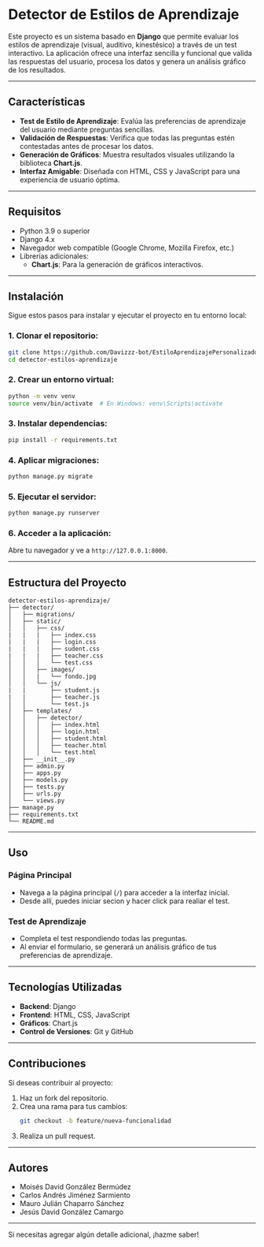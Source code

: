 # **Detector de Estilos de Aprendizaje**

Este proyecto es un sistema basado en **Django** que permite evaluar los estilos de aprendizaje (visual, auditivo, kinestésico) a través de un test interactivo. La aplicación ofrece una interfaz sencilla y funcional que valida las respuestas del usuario, procesa los datos y genera un análisis gráfico de los resultados.

---

## **Características**
- **Test de Estilo de Aprendizaje**: Evalúa las preferencias de aprendizaje del usuario mediante preguntas sencillas.
- **Validación de Respuestas**: Verifica que todas las preguntas estén contestadas antes de procesar los datos.
- **Generación de Gráficos**: Muestra resultados visuales utilizando la biblioteca **Chart.js**.
- **Interfaz Amigable**: Diseñada con HTML, CSS y JavaScript para una experiencia de usuario óptima.

---

## **Requisitos**
- Python 3.9 o superior
- Django 4.x
- Navegador web compatible (Google Chrome, Mozilla Firefox, etc.)
- Librerías adicionales:
  - **Chart.js**: Para la generación de gráficos interactivos.

---

## **Instalación**
Sigue estos pasos para instalar y ejecutar el proyecto en tu entorno local:

### 1. Clonar el repositorio:
```bash
git clone https://github.com/Davizzz-bot/EstiloAprendizajePersonalizado.git
cd detector-estilos-aprendizaje
```

### 2. Crear un entorno virtual:
```bash
python -m venv venv
source venv/bin/activate  # En Windows: venv\Scripts\activate
```

### 3. Instalar dependencias:
```bash
pip install -r requirements.txt
```

### 4. Aplicar migraciones:
```bash
python manage.py migrate
```

### 5. Ejecutar el servidor:
```bash
python manage.py runserver
```

### 6. Acceder a la aplicación:
Abre tu navegador y ve a `http://127.0.0.1:8000`.

---

## **Estructura del Proyecto**

```plaintext
detector-estilos-aprendizaje/
├── detector/
│   ├── migrations/
│   ├── static/
│   │   ├── css/
|   |   |   ├── index.css
|   |   |   ├── login.css
|   |   |   ├── sudent.css
|   |   |   ├── teacher.css
│   │   │   └── test.css
│   │   ├── images/
│   │   |   └── fondo.jpg
│   │   └── js/
|   |       ├── student.js
|   |       ├── teacher.js
│   │       └── test.js
│   ├── templates/
│   │   ├── detector/
│   │   │   ├── index.html
│   │   │   ├── login.html
│   │   │   ├── student.html
│   │   │   ├── teacher.html
│   │   │   └── test.html
│   ├── __init__.py
│   ├── admin.py
│   ├── apps.py
│   ├── models.py
│   ├── tests.py
│   ├── urls.py
│   └── views.py
├── manage.py
├── requirements.txt
└── README.md
```

---

## **Uso**

### Página Principal
- Navega a la página principal (`/`) para acceder a la interfaz inicial.
- Desde allí, puedes iniciar secion y hacer click para realiar el test.

### Test de Aprendizaje
- Completa el test respondiendo todas las preguntas.
- Al enviar el formulario, se generará un análisis gráfico de tus preferencias de aprendizaje.

---

## **Tecnologías Utilizadas**
- **Backend**: Django
- **Frontend**: HTML, CSS, JavaScript
- **Gráficos**: Chart.js
- **Control de Versiones**: Git y GitHub

---

## **Contribuciones**
Si deseas contribuir al proyecto:
1. Haz un fork del repositorio.
2. Crea una rama para tus cambios:
   ```bash
   git checkout -b feature/nueva-funcionalidad
   ```
3. Realiza un pull request.


---

## **Autores**
- Moisés David González Bermúdez
- Carlos Andrés Jiménez Sarmiento
- Mauro Julián Chaparro Sánchez
- Jesús David González Camargo

---

Si necesitas agregar algún detalle adicional, ¡hazme saber!
